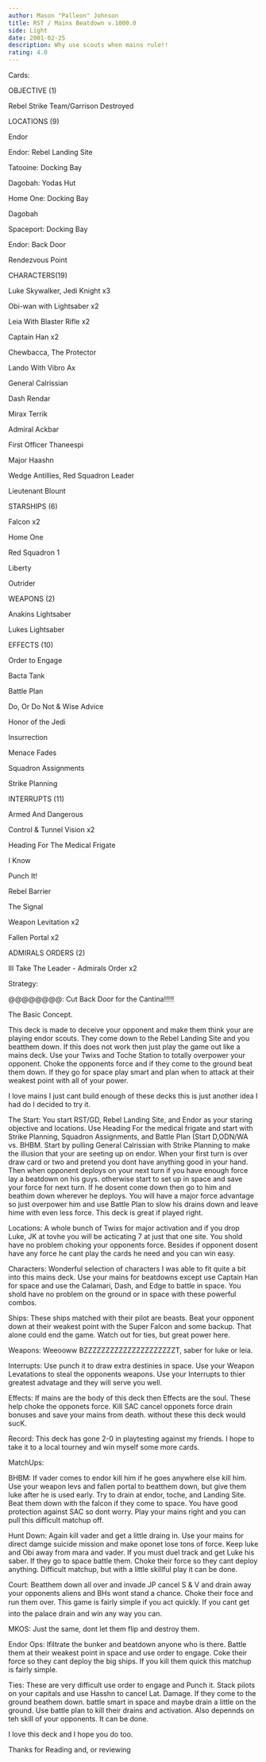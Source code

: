 ```yaml
---
author: Mason "Palleon" Johnson
title: RST / Mains Beatdown v.1000.0
side: Light
date: 2001-02-25
description: Why use scouts when mains rule!!
rating: 4.0
---
```

Cards: 

OBJECTIVE (1)
Rebel Strike Team/Garrison Destroyed

LOCATIONS (9)
Endor
Endor: Rebel Landing Site
Tatooine: Docking Bay
Dagobah: Yodas Hut
Home One: Docking Bay
Dagobah
Spaceport: Docking Bay
Endor: Back Door 
Rendezvous Point


CHARACTERS(19)
Luke Skywalker, Jedi Knight x3
Obi-wan with Lightsaber x2
Leia With Blaster Rifle x2
Captain Han x2
Chewbacca, The Protector
Lando With Vibro Ax
General Calrissian
Dash Rendar
Mirax Terrik
Admiral Ackbar
First Officer Thaneespi
Major Haashn
Wedge Antillies, Red Squadron Leader
Lieutenant Blount

STARSHIPS (6)
Falcon x2
Home One
Red Squadron 1
Liberty
Outrider

WEAPONS (2)
Anakins Lightsaber
Lukes Lightsaber

EFFECTS (10)
Order to Engage
Bacta Tank
Battle Plan
Do, Or Do Not & Wise Advice
Honor of the Jedi
Insurrection
Menace Fades
Squadron Assignments
Strike Planning


INTERRUPTS (11)
Armed And Dangerous
Control & Tunnel Vision x2
Heading For The Medical Frigate
I Know
Punch It!
Rebel Barrier
The Signal
Weapon Levitation x2
Fallen Portal x2 

ADMIRALS ORDERS (2)
Ill Take The Leader - Admirals Order x2   

Strategy: 

@@@@@@@@: Cut Back Door for the Cantina!!!!!

The Basic Concept.

This deck is made to deceive your opponent and make them think your are playing endor scouts. They come down to the Rebel Landing Site and you beatthem down. If this does not work then just play the game out like a mains deck. Use your Twixs and Toche Station to totally overpower your opponent. Choke the opponents force and if they come to the ground beat them down. If they go for space play smart and plan when to attack at their weakest point with all of your power.

I love mains I just cant build enough of these decks this is just another idea I had do I decided to try it.

The Start: You start RST/GD, Rebel Landing Site, and Endor as your staring objective and locations. Use Heading For the medical frigate and start with Strike Planning, Squadron Assignments, and Battle Plan (Start D,ODN/WA vs. BHBM. Start by pulling General Calrissian with Strike Planning to make the illusion that your are seeting up on endor. When your first turn is over draw card or two and pretend you dont have anything good in your hand. Then when opponent deploys on your next turn if you have enough force lay a beatdown on his guys. otherwise start to set up in space and save your force for next turn. If he dosent come down then go to him and beathim down wherever he deploys. You will have a major force advantage so just overpower him and use Battle Plan to slow his drains down and leave hime with even less force. This deck is great if played right.

Locations: A whole bunch of Twixs for major activation and if you drop Luke, JK at tovhe you will be acticating 7 at just that one site. You shold have no problem choking your opponents force. Besides if opponent dosent have any force he cant play the cards he need and you can win easy.

Characters: Wonderful selection of characters I was able to fit quite a bit into this mains deck. Use your mains for beatdowns except use Captain Han for space and use the Calamari, Dash, and Edge to battle in space. You shold have no problem on the ground or in space with these powerful combos.

Ships: These ships matched with their pilot are beasts. Beat your opponent down at their weakest point with the Super Falcon and some backup. That alone could end the game. Watch out for ties, but great power here.

Weapons: Weeooww BZZZZZZZZZZZZZZZZZZZZZT, saber for luke or leia.

Interrupts: Use punch it to draw extra destinies in space. Use your Weapon Levatations to steal the opponents weapons. Use your Interrupts to thier greatest advatage and they will serve you well.

Effects: If mains are the body of this deck then Effects are the soul. These help choke the opponets force. Kill SAC cancel opponets force drain bonuses and save your mains from death. without these this deck would sucK.

Record: This deck has gone 2-0 in playtesting against my friends. I hope to take it to a local tourney and win myself some more cards.

MatchUps:

BHBM: If vader comes to endor kill him if he goes anywhere else kill him. Use your weapon levs and fallen portal to beatthem down, but give them luke after he is used early. Try to drain at endor, toche, and Landing Site. Beat them down with the falcon if they come to space. You have good protection against SAC so dont worry. Play your mains right and you can pull this difficult matchup off.

Hunt Down: Again kill vader and get a little draing in. Use your mains for direct damge suicide mission and make oponet lose tons of force. Keep luke and Obi away from mara and vader. If you must duel track and get Luke his saber. If they go to space battle them. Choke their force so they cant deploy anything. Difficult matchup, but with a little skillful play it can be done.

Court: Beatthem down all over and invade JP cancel S & V and drain away your opponents aliens and BHs wont stand a chance. Choke their foce and run them over. This game is fairly simple if you act quickly. If you cant get into the palace drain and win any way you can. 

MKOS: Just the same, dont let them flip and destroy them.

Endor Ops: Ifiltrate the bunker and beatdown anyone who is there. Battle them at their weakest point in space and use order to engage. Coke their force so they cant deploy the big ships. If you kill them quick this matchup is fairly simple.

Ties: These are very difficult use order to engage and Punch it. Stack pilots on your capitals and use Hasshn to cancel Lat. Damage. If they come to the ground beathem down. battle smart in space and maybe drain a little on the ground. Use battle plan to kill their drains and activation. Also depennds on teh skill of your opponents. It can be done.

I love this deck and I hope you do too.
Thanks for Reading and, or reviewing   